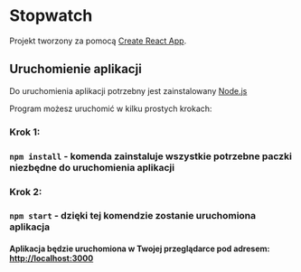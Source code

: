 # Stopwatch

Projekt tworzony za pomocą [Create React App](https://github.com/facebook/create-react-app).

## Uruchomienie aplikacji
Do uruchomienia aplikacji potrzebny jest zainstalowany [Node.js](https://nodejs.org/en/)

Program możesz uruchomić w kilku prostych krokach:

### Krok 1:

### `npm install` - komenda zainstaluje wszystkie potrzebne paczki niezbędne do uruchomienia aplikacji

### Krok 2:

### `npm start` - dzięki tej komendzie zostanie uruchomiona aplikacja

#### Aplikacja będzie uruchomiona w Twojej przeglądarce pod adresem: [http://localhost:3000](http://localhost:3000)

